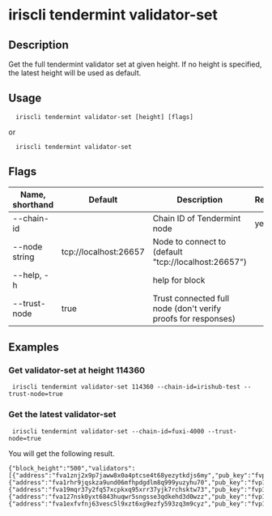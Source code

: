 # iriscli tendermint validator-set

## Description

Get the full tendermint validator set at given height. If no height is specified, the latest height will be used as default.


## Usage

```
  iriscli tendermint validator-set [height] [flags]
```
or
```
  iriscli tendermint validator-set
```

## Flags

| Name, shorthand | Default                    |Description                                                             | Required     |
| --------------- | -------------------------- | --------------------------------------------------------- | -------- |
| --chain-id    |     | Chain ID of Tendermint node   | yes     |
| --node string     |   tcp://localhost:26657                         | Node to connect to (default "tcp://localhost:26657")  |                                     
| --help, -h      |       | 	help for block|    |
| --trust-node    |              true         | Trust connected full node (don't verify proofs for responses)     |          |

## Examples

### Get validator-set at height 114360

```shell
 iriscli tendermint validator-set 114360 --chain-id=irishub-test --trust-node=true

```

### Get the latest validator-set

```shell
 iriscli tendermint validator-set --chain-id=fuxi-4000 --trust-node=true

```
You will get the following result.

```apple js
{"block_height":"500","validators":[{"address":"fva1znj2x9p7jaww8x0a4ptcse4t68yezytkdjs6my","pub_key":"fvp1zcjduepqwh2pdw3gqstxjye9n2p9gp072e28qyrmpcegu2jg250r7k8y6naqw9epgu","proposer_priority":"-577","voting_power":"4100"},{"address":"fva1rhr9jqskza9und06mfhpdgdlm8q999yuzyhu70","pub_key":"fvp1zcjduepqjmq8r0zrqqpp2d99vlyuld0ga4qfju4uccaxrjwyqv5ykjx0p38sj5xpsm","proposer_priority":"-189","voting_power":"1000"},{"address":"fva19mqr37y2fq57xcpkxq95xrr37yjk7rchsktw73","pub_key":"fvp1zcjduepq5uqrykdrkg7tsr57kk58mjg530jf80zalujgc75y4a6g0uqzk85qra6rnq","proposer_priority":"-77","voting_power":"200"},{"address":"fva127nsk0yxt6843huqwr5sngsse3qdkehd3d0wzz","pub_key":"fvp1zcjduepqf0zsfyzvfreujl996g658tu59l8hy4x73epqnj53r7g7c3lqhazsw6tl5z","proposer_priority":"-1977","voting_power":"100"},{"address":"fva1exfvfnj63vesc5l9xzt6xg9ezfy593zq3m9cyz","pub_key":"fvp1zcjduepq02wagnhd8zcw2x5v68evlpvrthtc5ynkm6rtp8q3e6axw5ns7ylqk0497d","proposer_priority":"2823","voting_power":"300"}]}
```





